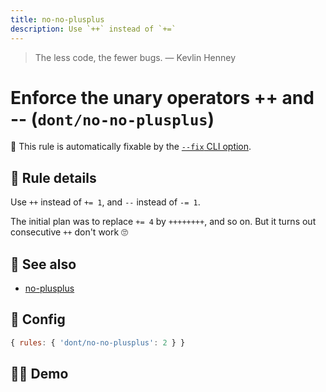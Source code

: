 ```yaml
---
title: no-no-plusplus
description: Use `++` instead of `+=`
---
```


<script setup lang="ts">
import CodeEditor from '../../.vitepress/theme/components/code-editor.vue';
import {ruleName, presetConfigs, initialText} from '../../src/sample-code/no-no-plusplus.js';
</script>

> The less code, the fewer bugs. — Kevlin Henney

# Enforce the unary operators ++ and -- (`dont/no-no-plusplus`)

🔧 This rule is automatically fixable by the [`--fix` CLI option](https://eslint.org/docs/latest/user-guide/command-line-interface#--fix).

<!-- end auto-generated rule header -->

## 📖 Rule details

Use `++` instead of `+= 1`, and `--` instead of `-= 1`.

The initial plan was to replace `+= 4` by `++++++++`, and so on. But it turns out consecutive `++` don't work 🙄

## 🔗 See also

- [no-plusplus](https://eslint.org/docs/latest/rules/no-plusplus)

## 🔧 Config

```js
{ rules: { 'dont/no-no-plusplus': 2 } }
```

## 🧑‍💻 Demo

<CodeEditor :rule="ruleName" :text="initialText" :presetConfigs="presetConfigs" />
